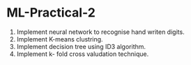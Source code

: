 # ML-Practical-2

1.  Implement neural network to recognise hand writen digits.
2. Implement K-means clustring.
3. Implement decision tree using ID3 algorithm.
4. Implement k- fold cross valudation technique.